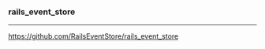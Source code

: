 ### rails_event_store
---
https://github.com/RailsEventStore/rails_event_store

```
```

```
```

```
```

